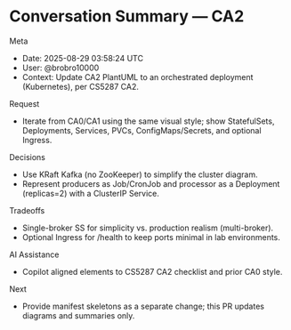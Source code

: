 # Conversation Summary — CA2

Meta
- Date: 2025-08-29 03:58:24 UTC
- User: @brobro10000
- Context: Update CA2 PlantUML to an orchestrated deployment (Kubernetes), per CS5287 CA2.

Request
- Iterate from CA0/CA1 using the same visual style; show StatefulSets, Deployments, Services, PVCs, ConfigMaps/Secrets, and optional Ingress.

Decisions
- Use KRaft Kafka (no ZooKeeper) to simplify the cluster diagram.
- Represent producers as Job/CronJob and processor as a Deployment (replicas=2) with a ClusterIP Service.

Tradeoffs
- Single-broker SS for simplicity vs. production realism (multi-broker).
- Optional Ingress for /health to keep ports minimal in lab environments.

AI Assistance
- Copilot aligned elements to CS5287 CA2 checklist and prior CA0 style.

Next
- Provide manifest skeletons as a separate change; this PR updates diagrams and summaries only.